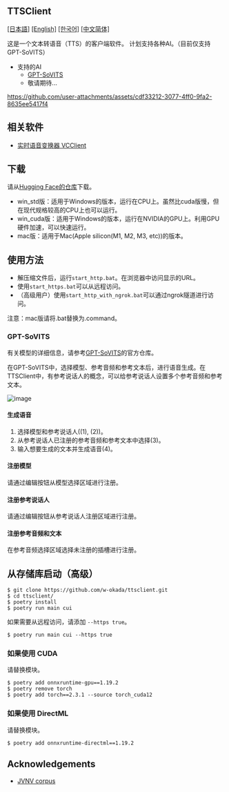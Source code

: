 TTSClient
---
  [[日本語]](./README.md) [[English]](./README_en.md) [[한국어]](./README_ko.md) [[中文简体]](./README_cn.md)

这是一个文本转语音（TTS）的客户端软件。
计划支持各种AI。（目前仅支持GPT-SoVITS）

- 支持的AI
  - [GPT-SoVITS](https://github.com/RVC-Boss/GPT-SoVITS)
  - 敬请期待...


https://github.com/user-attachments/assets/cdf33212-3077-4ff0-9fa2-8635ee5417f4



## 相关软件
- [实时语音变换器 VCClient](https://github.com/w-okada/voice-changer)

## 下载
请从[Hugging Face的仓库](https://huggingface.co/wok000/ttsclient000/tree/main)下载。

- win_std版：适用于Windows的版本，运行在CPU上。虽然比cuda版慢，但在现代规格较高的CPU上也可以运行。
- win_cuda版：适用于Windows的版本，运行在NVIDIA的GPU上。利用GPU硬件加速，可以快速运行。
- mac版：适用于Mac(Apple silicon(M1, M2, M3, etc))的版本。

## 使用方法
- 解压缩文件后，运行`start_http.bat`。在浏览器中访问显示的URL。
- 使用`start_https.bat`可以从远程访问。
- （高级用户）使用`start_http_with_ngrok.bat`可以通过ngrok隧道进行访问。

注意：mac版请将.bat替换为.command。

### GPT-SoVITS

有关模型的详细信息，请参考[GPT-SoVITS](https://github.com/RVC-Boss/GPT-SoVITS)的官方仓库。

在GPT-SoVITS中，选择模型、参考音频和参考文本后，进行语音生成。在TTSClient中，有参考说话人的概念，可以给参考说话人设置多个参考音频和参考文本。

![image](https://github.com/user-attachments/assets/032a65ed-b9d5-4f8a-8efe-73bd10b66593)

#### 生成语音

1. 选择模型和参考说话人((1), (2))。
2. 从参考说话人已注册的参考音频和参考文本中选择(3)。
3. 输入想要生成的文本并生成语音(4)。

#### 注册模型

请通过编辑按钮从模型选择区域进行注册。

#### 注册参考说话人

请通过编辑按钮从参考说话人注册区域进行注册。

#### 注册参考音频和文本

在参考音频选择区域选择未注册的插槽进行注册。
## 从存储库启动（高级）

```
$ git clone https://github.com/w-okada/ttsclient.git
$ cd ttsclient/
$ poetry install
$ poetry run main cui
```

如果需要从远程访问，请添加 `--https true`。

```
$ poetry run main cui --https true
```

### 如果使用 CUDA
请替换模块。

```
$ poetry add onnxruntime-gpu==1.19.2
$ poetry remove torch
$ poetry add torch==2.3.1 --source torch_cuda12
```

### 如果使用 DirectML
请替换模块。

```
$ poetry add onnxruntime-directml==1.19.2
```

## Acknowledgements
- [JVNV corpus](https://sites.google.com/site/shinnosuketakamichi/research-topics/jvnv_corpus)